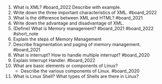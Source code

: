 1. What is XML? #board_2022  Describe with example.
2. Write down the three important characteristics of XML. #board_2022 
3. What is the difference between XML and HTML? #board_2021 
4. Write down the advantage and disadvantage of XML.
5. (Define) What is Memory management? #board_2021 #board_2022 #short_note 
6. Explain the steps of Memory Management
7. Describe fragmentation and paging of memory management. #board_2021 
8. What is interrupt? How to handle multiple interrupt? #board_2020 
9. Explain Interrupt Handler. #board_2022 
10. What are basic elements or components of Linux?
	- Describe the various components of Linux. #board_2020 
11. What is Linux Shell? What types of Shells are there in Linux?